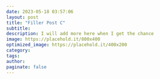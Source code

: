 ```yaml
---
date: 2023-05-18 03:57:06
layout: post
title: "Filler Post C"
subtitle:
description: I will add more here when I get the chance
image: https://placehold.it/800x400
optimized_image: https://placehold.it/400x200
category:
tags:
author:
paginate: false
---
```

